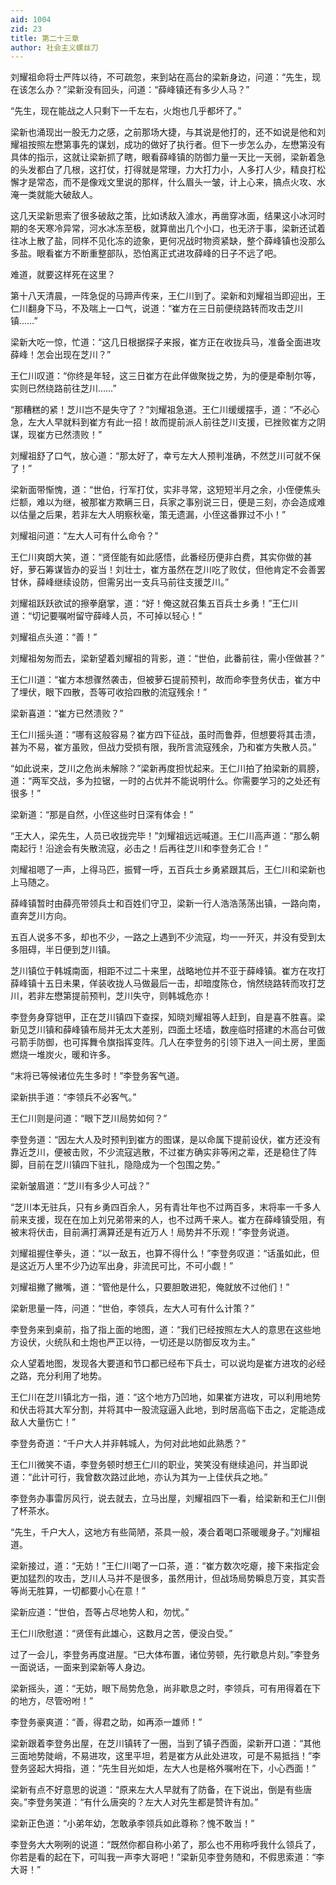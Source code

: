 ```yaml
---
aid: 1004
zid: 23
title: 第二十三章
author: 社会主义螺丝刀
---
```


刘耀祖命将士严阵以待，不可疏忽，来到站在高台的梁新身边，问道：“先生，现在该怎么办？”梁新没有回头，问道：“薛峰镇还有多少人马？”

“先生，现在能战之人只剩下一千左右，火炮也几乎都坏了。”

梁新也涌现出一股无力之感，之前那场大捷，与其说是他打的，还不如说是他和刘耀祖按照左懋第事先的谋划，成功的做好了执行者。但下一步怎么办，左懋第没有具体的指示，这就让梁新抓了瞎，眼看薛峰镇的防御力量一天比一天弱，梁新着急的头发都白了几根，这打仗，打得就是常理，力大打力小，人多打人少，精良打松懈才是常态，而不是像戏文里说的那样，什么眉头一皱，计上心来，搞点火攻、水淹一类就能大破敌人。

这几天梁新思索了很多破敌之策，比如诱敌入澽水，再凿穿冰面，结果这小冰河时期的冬天寒冷异常，河水冰冻至极，就算凿出几个小口，也无济于事，梁新还试着往冰上散了盐，同样不见化冻的迹象，更何况战时物资紧缺，整个薛峰镇也没那么多盐。眼看崔方不断重整部队，恐怕离正式进攻薛峰的日子不远了吧。

难道，就要这样死在这里？

第十八天清晨，一阵急促的马蹄声传来，王仁川到了。梁新和刘耀祖当即迎出，王仁川翻身下马，不及喘上一口气，说道：“崔方在三日前便绕路转而攻击芝川镇……”

梁新大吃一惊，忙道：“这几日根据探子来报，崔方正在收拢兵马，准备全面进攻薛峰！怎会出现在芝川？”

王仁川叹道：“你终是年轻，这三日崔方在此佯做聚拢之势，为的便是牵制尔等，实则已然绕路前往芝川……”

“那糟糕的紧！芝川岂不是失守了？”刘耀祖急道。王仁川缓缓摆手，道：“不必心急，左大人早就料到崔方有此一招！故而提前派人前往芝川支援，已挫败崔方之阴谋，现崔方已然溃败！”

刘耀祖舒了口气，放心道：“那太好了，幸亏左大人预判准确，不然芝川可就不保了！”

梁新面带惭愧，道：“世伯，行军打仗，实非寻常，这短短半月之余，小侄便焦头烂额，难以为继，被那崔方欺瞒三日，兵家之事别说三日，便是三刻，亦会造成难以估量之后果，若非左大人明察秋毫，策无遗漏，小侄这番罪过不小！”

刘耀祖问道：“左大人可有什么命令？”

王仁川爽朗大笑，道：“贤侄能有如此感悟，此番经历便非白费，其实你做的甚好，萝石筹谋皆办的妥当！刘壮士，崔方虽然在芝川吃了败仗，但他肯定不会善罢甘休，薛峰继续设防，但需另出一支兵马前往支援芝川。”

刘耀祖跃跃欲试的擦拳磨掌，道：“好！俺这就召集五百兵士乡勇！”王仁川道：“切记要嘱咐留守薛峰人员，不可掉以轻心！”

刘耀祖点头道：“善！”

刘耀祖匆匆而去，梁新望着刘耀祖的背影，道：“世伯，此番前往，需小侄做甚？”

王仁川道：“崔方本想骤然袭击，但被萝石提前预判，故而命李登务伏击，崔方中了埋伏，眼下四散，吾等可收拾四散的流寇残余！”

梁新喜道：“崔方已然溃败？”

王仁川摇头道：“哪有这般容易？崔方四下征战，虽时而鲁莽，但想要将其击溃，甚为不易，崔方虽败，但战力受损有限，我所言流寇残余，乃和崔方失散人员。”

“如此说来，芝川之危尚未解除？”梁新再度担忧起来。王仁川拍了拍梁新的肩膀，道：“两军交战，多为拉锯，一时的占优并不能说明什么。你需要学习的之处还有很多！”

梁新道：“那是自然，小侄这些时日深有体会！”

“王大人，梁先生，人员已收拢完毕！”刘耀祖远远喊道。王仁川高声道：“那么朝南起行！沿途会有失散流寇，必击之！后再往芝川和李登务汇合！”

刘耀祖嗯了一声，上得马匹，振臂一呼，五百兵士乡勇紧跟其后，王仁川和梁新也上马随之。

薛峰镇暂时由薛亮带领兵士和百姓们守卫，梁新一行人浩浩荡荡出镇，一路向南，直奔芝川方向。

五百人说多不多，却也不少，一路之上遇到不少流寇，均一一歼灭，并没有受到太多阻碍，半日便到芝川镇。

芝川镇位于韩城南面，相距不过二十来里，战略地位并不亚于薛峰镇。崔方在攻打薛峰镇十五日未果，佯装收拢人马做最后一击，却暗度陈仓，悄然绕路转而攻打芝川，若非左懋第提前预判，芝川失守，则韩城危亦！

李登务身穿铠甲，正在芝川镇四下查探，知晓刘耀祖等人赶到，自是喜不胜喜。梁新见芝川镇和薛峰镇布局并无太大差别，四面土坯墙，数座临时搭建的木高台可做弓箭手防御，也可挥舞令旗指挥变阵。几人在李登务的引领下进入一间土房，里面燃烧一堆炭火，暖和许多。

“末将已等候诸位先生多时！”李登务客气道。

梁新拱手道：“李领兵不必客气。”

王仁川则是问道：“眼下芝川局势如何？”

李登务道：“因左大人及时预判到崔方的图谋，是以命属下提前设伏，崔方还没有靠近芝川，便被击败，不少流寇逃散，不过崔方确实非等闲之辈，还是稳住了阵脚，目前在芝川镇四下驻扎，隐隐成为一个包围之势。”

梁新皱眉道：“芝川有多少人可战？”

“芝川本无驻兵，只有乡勇四百余人，另有青壮年也不过两百多，末将率一千多人前来支援，现在在加上刘兄弟带来的人，也不过两千来人。崔方在薛峰镇受阻，有被末将伏击，目前满打满算还是有近万人！局势并不乐观！”李登务说道。

刘耀祖握住拳头，道：“以一敌五，也算不得什么！”李登务叹道：“话虽如此，但是这近万人里不少乃边军出身，非流民可比，不可小觑！”

刘耀祖撇了撇嘴，道：“管他是什么，只要胆敢进犯，俺就放不过他们！”

梁新思量一阵，问道：“世伯，李领兵，左大人可有什么计策？”

李登务来到桌前，指了指上面的地图，道：“我们已经按照左大人的意思在这些地方设伏，火统队和土炮也严正以待，一切还是以防御反攻为主。”

众人望着地图，发现各大要道和节口都已经布下兵士，可以说均是崔方进攻的必经之路，充分利用了地势。

王仁川在芝川镇北方一指，道：“这个地方乃凹地，如果崔方进攻，可以利用地势和伏击将其大军分割，并将其中一股流寇逼入此地，到时居高临下击之，定能造成敌人大量伤亡！”

李登务奇道：“千户大人并非韩城人，为何对此地如此熟悉？”

王仁川微笑不语，李登务顿时想王仁川的职业，笑笑没有继续追问，并当即说道：“此计可行，我曾数次路过此地，亦认为其为一上佳伏兵之地。”

李登务办事雷厉风行，说去就去，立马出屋，刘耀祖四下一看，给梁新和王仁川倒了杯茶水。

“先生，千户大人，这地方有些简陋，茶具一般，凑合着喝口茶暖暖身子。”刘耀祖道。

梁新接过，道：“无妨！”王仁川喝了一口茶，道：“崔方数次吃瘪，接下来指定会更加猛烈的攻击，芝川人马并不是很多，虽然用计，但战场局势瞬息万变，其实吾等尚无胜算，一切都要小心在意！”

梁新应道：“世伯，吾等占尽地势人和，勿忧。”

王仁川欣慰道：“贤侄有此雄心，这数月之苦，便没白受。”

过了一会儿，李登务再度进屋。“已大体布置，诸位劳顿，先行歇息片刻。”李登务一面说话，一面来到梁新等人身边。

梁新摇头，道：“无妨，眼下局势危急，尚非歇息之时，李领兵，可有用得着在下的地方，尽管吩咐！”

李登务豪爽道：“善，得君之助，如再添一雄师！”

梁新跟着李登务出屋，在芝川镇转了一圈，当到了镇子西面，梁新开口道：“其他三面地势陡峭，不易进攻，这里平坦，若是崔方从此处进攻，可是不易抵挡！”李登务竖起大拇指，道：“先生目光如炬，左大人也是格外嘱咐在下，小心西面！”

梁新有点不好意思的说道：“原来左大人早就有了防备，在下说出，倒是有些唐突。”李登务笑道：“有什么唐突的？左大人对先生都是赞许有加。”

梁新正色道：“小弟年幼，怎敢承李领兵如此尊称？愧不敢当！”

李登务大大咧咧的说道：“既然你都自称小弟了，那么也不用称呼我什么领兵了，你若是看的起在下，可叫我一声李大哥吧！”梁新见李登务随和，不假思索道：“李大哥！”
